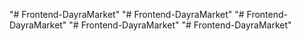 
"# Frontend-DayraMarket" 
"# Frontend-DayraMarket" 
"# Frontend-DayraMarket" 
"# Frontend-DayraMarket" 
"# Frontend-DayraMarket" 
